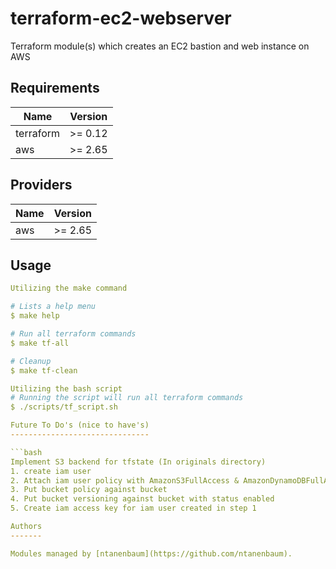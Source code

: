 terraform-ec2-webserver
=======================
Terraform module(s) which creates an EC2 bastion and web instance on AWS

Requirements
------------

| Name | Version |
|------|---------|
| terraform | >= 0.12 |
| aws | >= 2.65 |

Providers
---------

| Name | Version |
|------|---------|
| aws | >= 2.65 |

Usage
-----

```yaml
Utilizing the make command

# Lists a help menu
$ make help

# Run all terraform commands
$ make tf-all

# Cleanup
$ make tf-clean

Utilizing the bash script
# Running the script will run all terraform commands
$ ./scripts/tf_script.sh

Future To Do's (nice to have's)
-------------------------------

```bash
Implement S3 backend for tfstate (In originals directory)
1. create iam user
2. Attach iam user policy with AmazonS3FullAccess & AmazonDynamoDBFullAccess to the created iam user in step 1
3. Put bucket policy against bucket
4. Put bucket versioning against bucket with status enabled
5. Create iam access key for iam user created in step 1

Authors
-------

Modules managed by [ntanenbaum](https://github.com/ntanenbaum).

